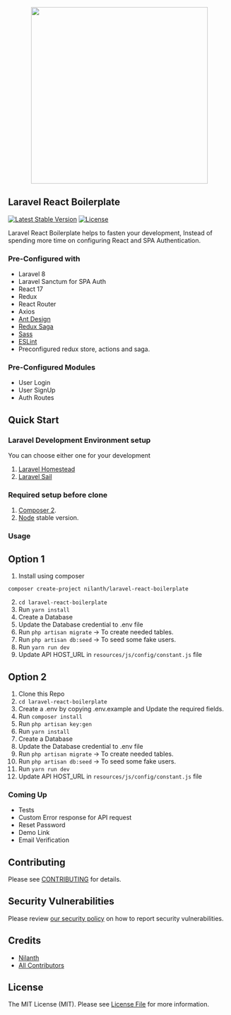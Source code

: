 <p align="center"><a href="https://laravel.com" target="_blank"><img src="https://raw.githubusercontent.com/laravel/art/master/logo-lockup/5%20SVG/2%20CMYK/1%20Full%20Color/laravel-logolockup-cmyk-red.svg" width="400"></a></p>

## Laravel React Boilerplate

<p>
<a href="https://packagist.org/packages/nilanth/laravel-react-boilerplate"><img src="https://img.shields.io/packagist/v/nilanth/laravel-react-redux" alt="Latest Stable Version"></a>
<a href="https://packagist.org/packages/nilanth/laravel-react-boilerplate"><img src="https://img.shields.io/packagist/l/nilanth/laravel-react-redux" alt="License"></a>
</p>

Laravel React Boilerplate helps to fasten your development, Instead of spending more time on configuring React and SPA Authentication.

### Pre-Configured with

- Laravel 8
- Laravel Sanctum for SPA Auth
- React 17
- Redux 
- React Router
- Axios
- [Ant Design](https://github.com/ant-design/ant-design)
- [Redux Saga](https://redux-saga.js.org/)
- [Sass](https://sass-lang.com/)
- [ESLint](https://github.com/eslint/eslint)
- Preconfigured redux store, actions and saga.

### Pre-Configured Modules

- User Login
- User SignUp
- Auth Routes

## Quick Start

### Laravel Development Environment setup

You can choose either one for your development
1. [Laravel Homestead](https://laravel.com/docs/8.x/homestead)
2. [Laravel Sail](https://laravel.com/docs/8.x/sail)

### Required setup before clone
1. [Composer 2](https://getcomposer.org/download/). 
2. [Node](https://nodejs.org/en/) stable version.

### Usage

## Option 1

1. Install using composer

```
composer create-project nilanth/laravel-react-boilerplate
```

2. `cd laravel-react-boilerplate`
3. Run `yarn install`
4. Create a Database
5. Update the Database credential to .env file
6. Run `php artisan migrate` -> To create needed tables.
7. Run `php artisan db:seed` -> To seed some fake users.
8. Run `yarn run dev`
9. Update API HOST_URL in `resources/js/config/constant.js` file

## Option 2


1. Clone this Repo
2. `cd laravel-react-boilerplate`
3. Create a .env by copying .env.example and Update the required fields.
4. Run `composer install`
5. Run `php artisan key:gen`
6. Run `yarn install`
7. Create a Database
8. Update the Database credential to .env file
9. Run `php artisan migrate` -> To create needed tables.
10. Run `php artisan db:seed` -> To seed some fake users.
11. Run `yarn run dev`
12. Update API HOST_URL in `resources/js/config/constant.js` file

### Coming Up 

- Tests
- Custom Error response for API request
- Reset Password
- Demo Link
- Email Verification

## Contributing

Please see [CONTRIBUTING](.github/CONTRIBUTING.md) for details.

## Security Vulnerabilities

Please review [our security policy](../../security/policy) on how to report security vulnerabilities.

## Credits

-   [Nilanth](https://github.com/nilanth)
-   [All Contributors](../../contributors)

## License

The MIT License (MIT). Please see [License File](LICENSE.md) for more information.
